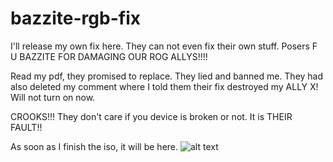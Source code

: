 # bazzite-rgb-fix
I'll release my own fix here. They can not even fix their own stuff. Posers
F U BAZZITE FOR DAMAGING OUR ROG ALLYS!!!!

 Read my pdf, they promised to replace. They lied and banned me. They had also deleted my comment where I told them their fix destroyed my ALLY X! Will not turn on now.

 CROOKS!!! They don't care if you device is broken or not. It is THEIR FAULT!!

 As soon as I finish the iso, it will be here.
![alt text](https://github.com/f3232c82-f16d-49bf-8c2b-3a5d922539d8)
